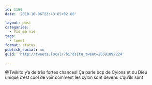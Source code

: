 ```yaml
---
id: 1160
date: '2010-10-06T22:43:05+02:00'

layout: post
categories:
  - Vis ma vie
tags:
  - tweet
format: status
publish_social: no
guid: 'http://tweets.local/?birdsite_tweet=26591892224'

---
```


@Twikito y’a de très fortes chances! Ça parle bcp de Cylons et du Dieu unique c’est cool de voir comment les cylon sont devenu c’qu’ils sont